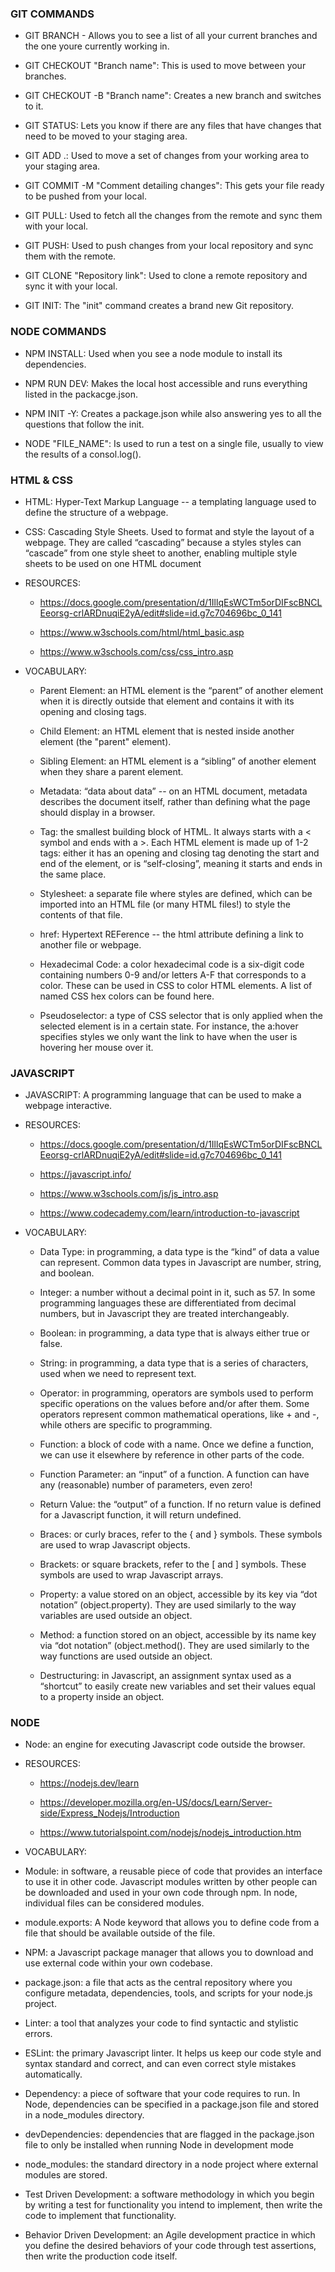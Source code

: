 ### GIT COMMANDS
* GIT BRANCH - Allows you to see a list of all your current branches and the one youre currently working in.

* GIT CHECKOUT "Branch name":  This is used to move between your branches.

* GIT CHECKOUT -B "Branch name":  Creates a new branch and switches to it.

* GIT STATUS: Lets you know if there are any files that have changes that need to be moved to your staging area.

* GIT ADD .: Used to move a set of changes from your working area to your staging area.

* GIT COMMIT -M "Comment detailing changes": This gets your file ready to be pushed from your local.

* GIT PULL: Used to fetch all the changes from the remote and sync them with your local.

* GIT PUSH: Used to push changes from your local repository and sync them with the remote.

* GIT CLONE "Repository link": Used to clone a remote repository and sync it with your local.

* GIT INIT: The "init" command creates a brand new Git repository.

### NODE COMMANDS
* NPM INSTALL: Used when you see a node module to install its dependencies.

* NPM RUN DEV: Makes the local host accessible and runs everything listed in the packacge.json.

* NPM INIT -Y: Creates a package.json while also answering yes to all the questions that follow the init.

* NODE "FILE_NAME": Is used to run a test on a single file, usually to view the results of a consol.log().


### HTML & CSS 

* HTML: Hyper-Text Markup Language -- a templating language used to define the structure of a webpage.

* CSS: Cascading Style Sheets. Used to format and style the layout of a webpage. They are called “cascading” because a styles styles can “cascade” from one style sheet to another, enabling multiple style sheets to be used on one HTML document

* RESOURCES: 
    - https://docs.google.com/presentation/d/1IllqEsWCTm5orDIFscBNCLEeorsg-crlARDnuqiE2yA/edit#slide=id.g7c704696bc_0_141

    - https://www.w3schools.com/html/html_basic.asp

    - https://www.w3schools.com/css/css_intro.asp


* VOCABULARY:
    - Parent Element: an HTML element is the “parent” of another element when it is directly outside that element and contains it with its opening and closing tags.

    - Child Element: an HTML element that is nested inside another element (the "parent" element).

    - Sibling Element: an HTML element is a “sibling” of another element when they share a parent element.

    - Metadata: “data about data” -- on an HTML document, metadata describes the document itself, rather than defining what the page should display in a browser.

    - Tag: the smallest building block of HTML. It always starts with a < symbol and ends with a >. Each HTML element is made up of 1-2 tags: either it has an opening and closing tag denoting the start and end of the element, or is “self-closing”, meaning it starts and ends in the same place.

    - Stylesheet: a separate file where styles are defined, which can be imported into an HTML file (or many HTML files!) to style the contents of that file.

    - href: Hypertext REFerence -- the html attribute defining a link to another file or webpage.

    - Hexadecimal Code: a color hexadecimal code is a six-digit code containing numbers 0-9 and/or letters A-F that corresponds to a color. These can be used in CSS to color HTML elements. A list of named CSS hex colors can be found here.

    - Pseudoselector: a type of CSS selector that is only applied when the selected element is in a certain state. For instance, the a:hover specifies styles we only want the link to have when the user is hovering her mouse over it.


### JAVASCRIPT

* JAVASCRIPT: A programming language that can be used to make a webpage interactive.

* RESOURCES: 
    - https://docs.google.com/presentation/d/1IllqEsWCTm5orDIFscBNCLEeorsg-crlARDnuqiE2yA/edit#slide=id.g7c704696bc_0_141

    - https://javascript.info/

    - https://www.w3schools.com/js/js_intro.asp

    - https://www.codecademy.com/learn/introduction-to-javascript

* VOCABULARY: 

    - Data Type: in programming, a data type is the “kind” of data a value can represent. Common data types in Javascript are number, string, and boolean.

    - Integer: a number without a decimal point in it, such as 57. In some programming languages these are differentiated from decimal numbers, but in Javascript they are treated interchangeably.

    - Boolean: in programming, a data type that is always either true or false.

    - String: in programming, a data type that is a series of characters, used when we need to represent text.

    - Operator: in programming, operators are symbols used to perform specific operations on the values before and/or after them. Some operators represent common mathematical operations, like + and -, while others are specific to programming.

    - Function: a block of code with a name. Once we define a function, we can use it elsewhere by reference in other parts of the code.

    - Function Parameter: an “input” of a function. A function can have any (reasonable) number of parameters, even zero!

    - Return Value: the “output” of a function. If no return value is defined for a Javascript function, it will return undefined.

    - Braces: or curly braces, refer to the { and } symbols. These symbols are used to wrap Javascript objects.

    - Brackets: or square brackets, refer to the [ and ] symbols. These symbols are used to wrap Javascript arrays.

    - Property: a value stored on an object, accessible by its key via “dot notation” (object.property). They are used similarly to the way variables are used outside an object.

    - Method: a function stored on an object, accessible by its name key via “dot notation” (object.method(). They are used similarly to the way functions are used outside an object.

    - Destructuring: in Javascript, an assignment syntax used as a “shortcut” to easily create new variables and set their values equal to a property inside an object.

### NODE
* Node: an engine for executing Javascript code outside the browser.

* RESOURCES: 
    - https://nodejs.dev/learn

    - https://developer.mozilla.org/en-US/docs/Learn/Server-side/Express_Nodejs/Introduction

    - https://www.tutorialspoint.com/nodejs/nodejs_introduction.htm

* VOCABULARY:

- Module: in software, a reusable piece of code that provides an interface to use it in other code. Javascript modules written by other people can be downloaded and used in your own code through npm. In node, individual files can be considered modules.

- module.exports: A Node keyword that allows you to define code from a file that should be available outside of the file.

- NPM: a Javascript package manager that allows you to download and use external code within your own codebase.

- package.json: a file that acts as the central repository where you configure metadata, dependencies, tools, and scripts for your node.js project.

- Linter: a tool that analyzes your code to find syntactic and stylistic errors.

- ESLint: the primary Javascript linter. It helps us keep our code style and syntax standard and correct, and can even correct style mistakes automatically.

- Dependency: a piece of software that your code requires to run. In Node, dependencies can be specified in a package.json file and stored in a node_modules directory.

- devDependencies: dependencies that are flagged in the package.json file to only be installed when running Node in development mode

- node_modules: the standard directory in a node project where external modules are stored.

- Test Driven Development: a software methodology in which you begin by writing a test for functionality you intend to implement, then write the code to implement that functionality.

- Behavior Driven Development: an Agile development practice in which you define the desired behaviors of your code through test assertions, then write the production code itself.

